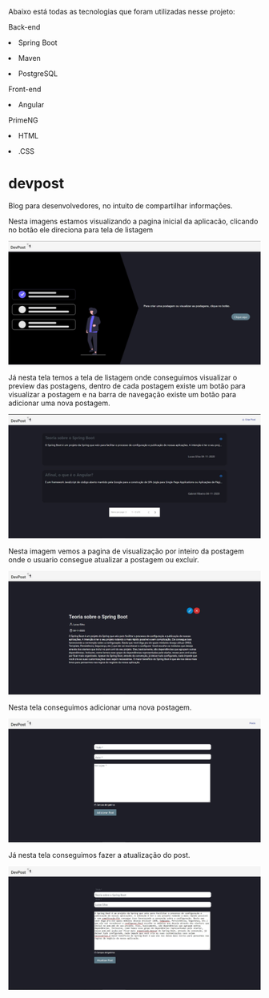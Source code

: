 <p>Abaixo está todas as tecnologias que foram utilizadas nesse projeto:</p>

<p>Back-end</p>
<p><li>Spring Boot</p>
<p><li>Maven<p>
<p><li>PostgreSQL</p>

<p>Front-end</p>
<p><li>Angular</p>
<p>PrimeNG</p>
<p><li>HTML</p>
<p><li>.CSS</p>


<h1>devpost</h1>
<p>Blog para desenvolvedores, no intuito de compartilhar informações.</p>

<p>Nesta imagens estamos visualizando a pagina inicial da aplicacão, clicando no botão ele direciona para tela de listagem</p>
<img src=imagens_aplicacao/devpost-inicio.JPG />

<p>Já nesta tela temos a tela de listagem onde conseguimos visualizar o preview das postagens, dentro de cada postagem existe um botão para visualizar a postagem e na barra de navegação existe um botão para adicionar uma nova postagem.</p>
<img src=imagens_aplicacao/devpost-listagem.JPG />

<p>Nesta imagem vemos a pagina de visualização por inteiro da postagem onde o usuario consegue atualizar a postagem ou excluir.</p>
<img src=imagens_aplicacao/devpost-visualizacao.JPG />

<p>Nesta tela conseguimos adicionar uma nova postagem.</p>
<img src=imagens_aplicacao/devpost-adciona.JPG />

<p>Já nesta tela conseguimos fazer a atualização do post.</p>
<img src=imagens_aplicacao/devpost-atualizacao.JPG />





